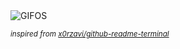 <div align="justify">
<picture>
    <source media="(prefers-color-scheme: dark)" srcset="https://i.ibb.co/4WL4d8f/output-gif.gif">
    <source media="(prefers-color-scheme: light)" srcset="https://i.ibb.co/4WL4d8f/output-gif.gif">
    <img alt="GIFOS" src="https://i.ibb.co/4WL4d8f/output-gif.gif">
</picture>

<sub><i>inspired from [x0rzavi/github-readme-terminal](https://github.com/x0rzavi/github-readme-terminal)</i></sub>

</div>

<!-- Image deletion URL: https://ibb.co/zsgPJX5/81985d421bd8ce85ff395e04e7043827 -->